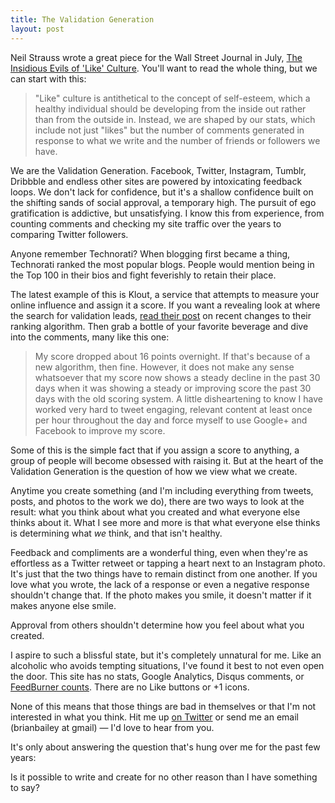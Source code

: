 ```yaml
--- 
title: The Validation Generation
layout: post
---
```

Neil Strauss wrote a great piece for the Wall Street Journal in July, [The Insidious Evils of 'Like' Culture](http://online.wsj.com/article/SB10001424052702304584004576415940086842866.html). You'll want to read the whole thing, but we can start with this:

> "Like" culture is antithetical to the concept of self-esteem, which a healthy individual should be developing from the inside out rather than from the outside in. Instead, we are shaped by our stats, which include not just "likes" but the number of comments generated in response to what we write and the number of friends or followers we have. 

We are the Validation Generation. Facebook, Twitter, Instagram, Tumblr, Dribbble and endless other sites are powered by intoxicating feedback loops. We don't lack for confidence, but it's a shallow confidence built on the shifting sands of social approval, a temporary high. The pursuit of ego gratification is addictive, but unsatisfying. I know this from experience, from counting comments and checking my site traffic over the years to comparing Twitter followers.

Anyone remember Technorati? When blogging first became a thing, Technorati ranked the most popular blogs. People would mention being in the Top 100 in their bios and fight feverishly to retain their place. 

The latest example of this is Klout, a service that attempts to measure your online influence and assign it a score. If you want a revealing look at where the search for validation leads, [read their post](http://corp.klout.com/blog/2011/10/a-more-accurate-transparent-klout-score/) on recent changes to their ranking algorithm. Then grab a bottle of your favorite beverage and dive into the comments, many like this one:

> My score dropped about 16 points overnight. If that's because of a new algorithm, then fine. However, it does not make any sense whatsoever that my score now shows a steady decline in the past 30 days when it was showing a steady or improving score the past 30 days with the old scoring system. A little disheartening to know I have worked very hard to tweet engaging, relevant content at least once per hour throughout the day and force myself to use Google+ and Facebook to improve my score.

Some of this is the simple fact that if you assign a score to anything, a group of people will become obsessed with raising it. But at the heart of the Validation Generation is the question of how we view what we create.

Anytime you create something (and I'm including everything from tweets, posts, and photos to the work we do), there are two ways to look at the result: what you think about what you created and what everyone else thinks about it. What I see more and more is that what everyone else thinks is determining what _we_ think, and that isn't healthy. 

Feedback and compliments are a wonderful thing, even when they're as effortless as a Twitter retweet or tapping a heart next to an Instagram photo. It's just that the two things have to remain distinct from one another. If you love what you wrote, the lack of a response or even a negative response shouldn't change that. If the photo makes you smile, it doesn't matter if it makes anyone else smile. 

Approval from others shouldn't determine how you feel about what you created.

I aspire to such a blissful state, but it's completely unnatural for me. Like an alcoholic who avoids tempting situations, I've found it best to not even open the door. This site has no stats, Google Analytics, Disqus comments, or [FeedBurner counts](/2011/10/27/a-quick-rss-change/). There are no Like buttons or +1 icons. 

None of this means that those things are bad in themselves or that I'm not interested in what you think. Hit me up [on Twitter](http://twitter.com/bb) or send me an email (brianbailey at gmail) — I'd love to hear from you.

It's only about answering the question that's hung over me for the past few years: 

Is it possible to write and create for no other reason than I have something to say?